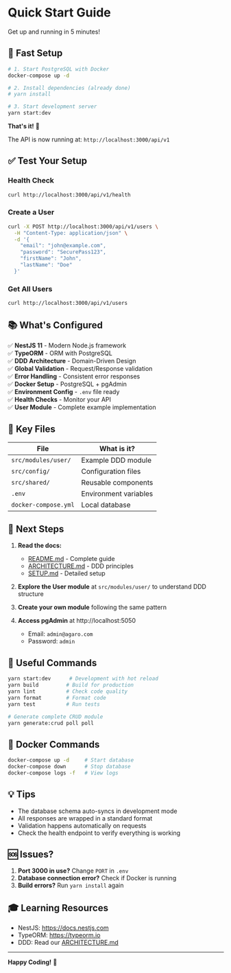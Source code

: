 # Quick Start Guide

Get up and running in 5 minutes!

## 🚀 Fast Setup

```bash
# 1. Start PostgreSQL with Docker
docker-compose up -d

# 2. Install dependencies (already done)
# yarn install

# 3. Start development server
yarn start:dev
```

**That's it!** 🎉

The API is now running at: `http://localhost:3000/api/v1`

## ✅ Test Your Setup

### Health Check
```bash
curl http://localhost:3000/api/v1/health
```

### Create a User
```bash
curl -X POST http://localhost:3000/api/v1/users \
  -H "Content-Type: application/json" \
  -d '{
    "email": "john@example.com",
    "password": "SecurePass123",
    "firstName": "John",
    "lastName": "Doe"
  }'
```

### Get All Users
```bash
curl http://localhost:3000/api/v1/users
```

## 📚 What's Configured

✅ **NestJS 11** - Modern Node.js framework  
✅ **TypeORM** - ORM with PostgreSQL  
✅ **DDD Architecture** - Domain-Driven Design  
✅ **Global Validation** - Request/Response validation  
✅ **Error Handling** - Consistent error responses  
✅ **Docker Setup** - PostgreSQL + pgAdmin  
✅ **Environment Config** - `.env` file ready  
✅ **Health Checks** - Monitor your API  
✅ **User Module** - Complete example implementation  

## 📂 Key Files

| File | What is it? |
|------|-------------|
| `src/modules/user/` | Example DDD module |
| `src/config/` | Configuration files |
| `src/shared/` | Reusable components |
| `.env` | Environment variables |
| `docker-compose.yml` | Local database |

## 🎯 Next Steps

1. **Read the docs:**
   - [README.md](./README.md) - Complete guide
   - [ARCHITECTURE.md](./ARCHITECTURE.md) - DDD principles
   - [SETUP.md](./SETUP.md) - Detailed setup

2. **Explore the User module** at `src/modules/user/` to understand DDD structure

3. **Create your own module** following the same pattern

4. **Access pgAdmin** at http://localhost:5050
   - Email: `admin@agaro.com`
   - Password: `admin`

## 🔧 Useful Commands

```bash
yarn start:dev      # Development with hot reload
yarn build         # Build for production
yarn lint          # Check code quality
yarn format        # Format code
yarn test          # Run tests

# Generate complete CRUD module
yarn generate:crud poll poll
```

## 🐳 Docker Commands

```bash
docker-compose up -d     # Start database
docker-compose down      # Stop database
docker-compose logs -f   # View logs
```

## 💡 Tips

- The database schema auto-syncs in development mode
- All responses are wrapped in a standard format
- Validation happens automatically on requests
- Check the health endpoint to verify everything is working

## 🆘 Issues?

1. **Port 3000 in use?** Change `PORT` in `.env`
2. **Database connection error?** Check if Docker is running
3. **Build errors?** Run `yarn install` again

## 🎓 Learning Resources

- NestJS: https://docs.nestjs.com
- TypeORM: https://typeorm.io
- DDD: Read our [ARCHITECTURE.md](./ARCHITECTURE.md)

---

**Happy Coding!** 🚀

